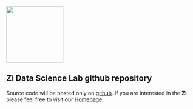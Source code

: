 <img src="https://raw.githubusercontent.com/zidatalab/zidatalab.github.io/master/logo_zi_data_science_color.png" width="150">

## Zi Data Science Lab github repository

Source code will be hosted only on [github](https://github.com/zidatalab/). If you are interested in the **Zi** please feel free to visit our [Homepage](https://www.zi.de).
